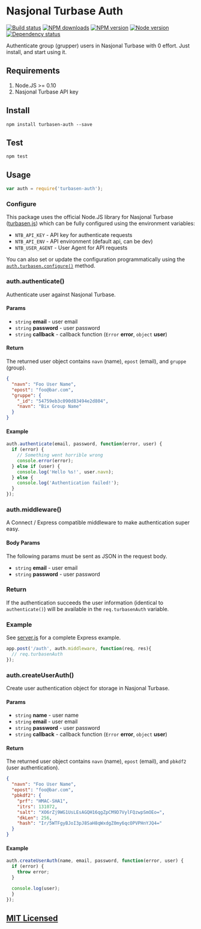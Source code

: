 # Nasjonal Turbase Auth

[![Build status](https://img.shields.io/wercker/ci/55b1eaf74edd0c2278030492.svg "Build status")](https://app.wercker.com/project/bykey/5240bd0a4c5f609c832494e9dd18aefb)
[![NPM downloads](https://img.shields.io/npm/dm/turbasen-auth.svg "NPM downloads")](https://www.npmjs.com/package/turbasen-auth)
[![NPM version](https://img.shields.io/npm/v/turbasen-auth.svg "NPM version")](https://www.npmjs.com/package/turbasen-auth)
[![Node version](https://img.shields.io/node/v/turbasen-auth.svg "Node version")](https://www.npmjs.com/package/turbasen-auth)
[![Dependency status](https://img.shields.io/david/turistforeningen/node-turbasen-auth.svg "Dependency status")](https://david-dm.org/turistforeningen/node-turbasen-auth)

Authenticate group (grupper) users in Nasjonal Turbase with 0 effort. Just
install, and start using it.

## Requirements

1. Node.JS >= 0.10
2. Nasjonal Turbase API key

## Install

```
npm install turbasen-auth --save
```

## Test

```
npm test
```

## Usage

```js
var auth = require('turbasen-auth');
```

### Configure

This package uses the official Node.JS library for Nasjonal Turbase
([turbasen.js](https://github.com/Turbasen/turbasen.js)) which can be fully
configured using the environment variables:

* `NTB_API_KEY` - API key for authenticate requests
* `NTB_API_ENV` - API environment (default api, can be dev)
* `NTB_USER_AGENT` - User Agent for API requests

You can also set or update the configuration programmatically using the
[`auth.turbasen.configure()`](https://github.com/Turbasen/turbasen.js#configure)
method.

### auth.authenticate()

Authenticate user against Nasjonal Turbase.

#### Params

* `string` **email** - user email
* `string` **password** - user password
* `string` **callback** - callback function (`Error` **error**, `object` **user**)

#### Return

The returned user object contains `navn` (name), `epost` (email), and `gruppe`
(group).

```json
{
  "navn": "Foo User Name",
  "epost": "foo@bar.com",
  "gruppe": {
    "_id": "54759eb3c090d83494e2d804",
    "navn": "Bix Group Name"
  }
}
```

#### Example

```js
auth.authenticate(email, password, function(error, user) {
  if (error) {
    // Something went horrible wrong
    console.error(error);
  } else if (user) {
    console.log('Hello %s!', user.navn);
  } else {
    console.log('Authentication failed!');
  }
});
```

### auth.middleware()

A Connect / Express compatible middleware to make authentication super easy.

#### Body Params

The following params must be sent as JSON in the request body.

* `string` **email** - user email
* `string` **password** - user password

### Return

If the authentication succeeds the user information (identical to
`authenticate()`) will be available in the `req.turbasenAuth` variable.

### Example

See [server.js](examples/server.js) for a complete Express example.

```js
app.post('/auth', auth.middleware, function(req, res){
  // req.turbasenAuth
});
```

### auth.createUserAuth()

Create user authentication object for storage in Nasjonal Turbase.

#### Params

* `string` **name** - user name
* `string` **email** - user email
* `string` **password** - user password
* `string` **callback** - callback function (`Error` **error**, `object` **user**)

#### Return

The returned user object contains `navn` (name), `epost` (email), and `pbkdf2`
(user authentication).

```json
{
  "navn": "Foo User Name",
  "epost": "foo@bar.com",
  "pbkdf2": {
    "prf": "HMAC-SHA1",
    "itrs": 131072,
    "salt": "XO6rZj9WG1UsLEsAGQH16qgZpCM9D7VylFQzwpSmOEo=",
    "dkLen": 256,
    "hash": "Ir/5WTFgyBJoI3pJ8SaH8qWxdgZ0my6qcOPVPHnYJQ4="
  }
}
```

#### Example

```js
auth.createUserAuth(name, email, password, function(error, user) {
  if (error) {
    throw error;
  }

  console.log(user);
  }
});
```

## [MIT Licensed](https://github.com/Turistforeningen/node-turbasen-auth/blob/master/LICENSE)
